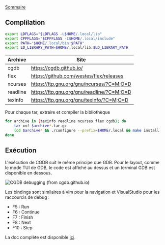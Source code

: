 [Sommaire](../README.md)

## Complilation

```bash
export LDFLAGS="$LDFLAGS -L$HOME/.local/lib"
export CPPFLAGS="$CPPFLAGS -I$HOME/.local/include"
export PATH="$HOME/.local/bin:$PATH"
export LD_LIBRARY_PATH=$HOME/.local/lib:$LD_LIBRARY_PATH
```

| Archive | Site |
| --- | --- |
| cgdb | https://cgdb.github.io/ |
| flex | https://github.com/westes/flex/releases |
| ncurses | https://ftp.gnu.org/gnu/ncurses/?C=M;O=D |
| readline | https://ftp.gnu.org/gnu/readline/?C=M;O=D |
| texinfo | https://ftp.gnu.org/gnu/texinfo/?C=M;O=D |

Pour chaque tar, extraire et compiler la bibliothèque

```bash
for archive in (texinfo readline ncurses flex cgdb); do
    tar xvf $archive*.tar.gz
    (cd $archive* && ./configure --prefix=$HOME/.local && make install)
done
```

## Exécution

L'exécution de CGDB suit le même principe que GDB. Pour le layout, comme le mode TUI de GDB, le code est affiché au dessus et un terminal GDB est disponible en dessous.

![CGDB debugging (from cgdb.github.io)](https://cgdb.github.io/images/screenshot_debugging.png)


Les bindings sont similaires à vim pour la navigation et VisualStudio pour les raccourcis de debug :

* F5 : Run
* F6 : Continue
* F7 : Finish
* F8 : Next
* F10 : Step

La doc complète est disponible [ici](https://cgdb.github.io/docs/cgdb.html).